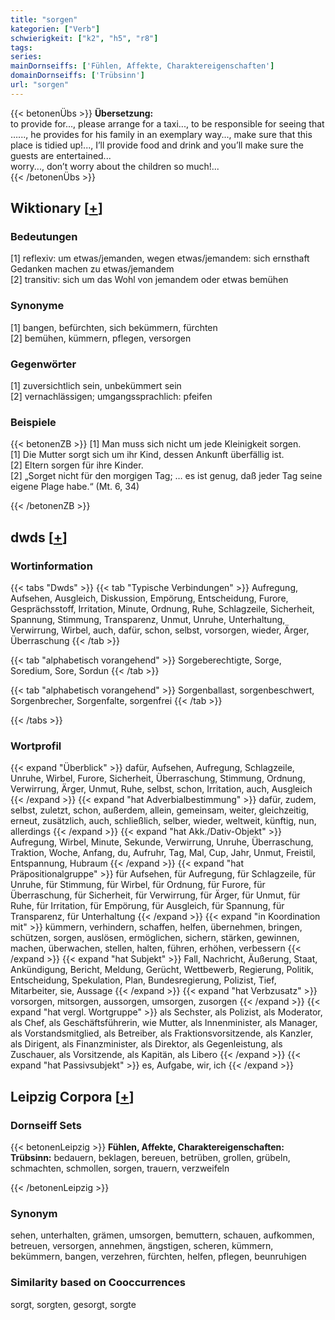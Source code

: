 ```yaml
---
title: "sorgen"
kategorien: ["Verb"]
schwierigkeit: ["k2", "h5", "r8"]
tags:
series:
mainDornseiffs: ['Fühlen, Affekte, Charaktereigenschaften']
domainDornseiffs: ['Trübsinn']
url: "sorgen"
---
```


{{< betonenÜbs >}}
**Übersetzung:**  
to provide for..., please arrange for a taxi..., to be responsible for seeing that …..., he provides for his family in an exemplary way..., make sure that this place is tidied up!..., I’ll provide food and drink and you’ll make sure the guests are entertained...  
worry..., don’t worry about the children so much!...  
{{< /betonenÜbs >}}

## Wiktionary [[+](https://de.wiktionary.org/wiki/sorgen)]

### Bedeutungen
[1] reflexiv: um etwas/jemanden, wegen etwas/jemandem: sich ernsthaft Gedanken machen zu etwas/jemandem  
[2] transitiv: sich um das Wohl von jemandem oder etwas bemühen  

### Synonyme
[1] bangen, befürchten, sich bekümmern, fürchten  
[2] bemühen, kümmern, pflegen, versorgen  

### Gegenwörter
[1] zuversichtlich sein, unbekümmert sein  
[2] vernachlässigen; umgangssprachlich: pfeifen  

### Beispiele
{{< betonenZB >}}
[1] Man muss sich nicht um jede Kleinigkeit sorgen.  
[1] Die Mutter sorgt sich um ihr Kind, dessen Ankunft überfällig ist.  
[2] Eltern sorgen für ihre Kinder.  
[2] „Sorget nicht für den morgigen Tag; … es ist genug, daß jeder Tag seine eigene Plage habe.“ (Mt. 6, 34)  

{{< /betonenZB >}}


## dwds [[+](https://www.dwds.de/wb/sorgen)]

### Wortinformation
{{< tabs "Dwds" >}}
{{< tab "Typische Verbindungen" >}}
Aufregung, Aufsehen, Ausgleich, Diskussion, Empörung, Entscheidung, Furore, Gesprächsstoff, Irritation, Minute, Ordnung, Ruhe, Schlagzeile, Sicherheit, Spannung, Stimmung, Transparenz, Unmut, Unruhe, Unterhaltung, Verwirrung, Wirbel, auch, dafür, schon, selbst, vorsorgen, wieder, Ärger, Überraschung
{{< /tab >}}

{{< tab "alphabetisch vorangehend" >}}
Sorgeberechtigte, Sorge, Soredium, Sore, Sordun
{{< /tab >}}

{{< tab "alphabetisch vorangehend" >}}
Sorgenballast, sorgenbeschwert, Sorgenbrecher, Sorgenfalte, sorgenfrei
{{< /tab >}}

{{< /tabs >}}

### Wortprofil
{{< expand "Überblick" >}} dafür, Aufsehen, Aufregung, Schlagzeile, Unruhe, Wirbel, Furore, Sicherheit, Überraschung, Stimmung, Ordnung, Verwirrung, Ärger, Unmut, Ruhe, selbst, schon, Irritation, auch, Ausgleich {{< /expand >}}
{{< expand "hat Adverbialbestimmung" >}} dafür, zudem, selbst, zuletzt, schon, außerdem, allein, gemeinsam, weiter, gleichzeitig, erneut, zusätzlich, auch, schließlich, selber, wieder, weltweit, künftig, nun, allerdings {{< /expand >}}
{{< expand "hat Akk./Dativ-Objekt" >}} Aufregung, Wirbel, Minute, Sekunde, Verwirrung, Unruhe, Überraschung, Traktion, Woche, Anfang, du, Aufruhr, Tag, Mal, Cup, Jahr, Unmut, Freistil, Entspannung, Hubraum {{< /expand >}}
{{< expand "hat Präpositionalgruppe" >}} für Aufsehen, für Aufregung, für Schlagzeile, für Unruhe, für Stimmung, für Wirbel, für Ordnung, für Furore, für Überraschung, für Sicherheit, für Verwirrung, für Ärger, für Unmut, für Ruhe, für Irritation, für Empörung, für Ausgleich, für Spannung, für Transparenz, für Unterhaltung {{< /expand >}}
{{< expand "in Koordination mit" >}} kümmern, verhindern, schaffen, helfen, übernehmen, bringen, schützen, sorgen, auslösen, ermöglichen, sichern, stärken, gewinnen, machen, überwachen, stellen, halten, führen, erhöhen, verbessern {{< /expand >}}
{{< expand "hat Subjekt" >}} Fall, Nachricht, Äußerung, Staat, Ankündigung, Bericht, Meldung, Gerücht, Wettbewerb, Regierung, Politik, Entscheidung, Spekulation, Plan, Bundesregierung, Polizist, Tief, Mitarbeiter, sie, Aussage {{< /expand >}}
{{< expand "hat Verbzusatz" >}} vorsorgen, mitsorgen, aussorgen, umsorgen, zusorgen {{< /expand >}}
{{< expand "hat vergl. Wortgruppe" >}} als Sechster, als Polizist, als Moderator, als Chef, als Geschäftsführerin, wie Mutter, als Innenminister, als Manager, als Vorstandsmitglied, als Betreiber, als Fraktionsvorsitzende, als Kanzler, als Dirigent, als Finanzminister, als Direktor, als Gegenleistung, als Zuschauer, als Vorsitzende, als Kapitän, als Libero {{< /expand >}}
{{< expand "hat Passivsubjekt" >}} es, Aufgabe, wir, ich {{< /expand >}}

## Leipzig Corpora [[+](https://corpora.uni-leipzig.de/en/res?word=sorgen&corpusId=deu_newscrawl-public_2018)]

### Dornseiff Sets
{{< betonenLeipzig >}}
**Fühlen, Affekte, Charaktereigenschaften:**  
**Trübsinn:** bedauern, beklagen, bereuen, betrüben, grollen, grübeln, schmachten, schmollen, sorgen, trauern, verzweifeln  

{{< /betonenLeipzig >}}

### Synonym
sehen, unterhalten, grämen, umsorgen, bemuttern, schauen, aufkommen, betreuen, versorgen, annehmen, ängstigen, scheren, kümmern, bekümmern, bangen, verzehren, fürchten, helfen, pflegen, beunruhigen


### Similarity based on Cooccurrences
sorgt, sorgten, gesorgt, sorgte

